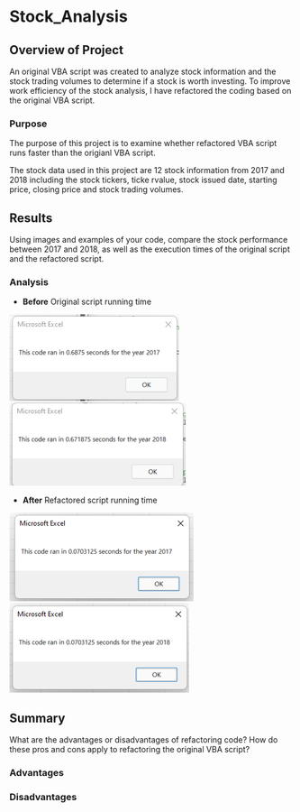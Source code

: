# Stock_Analysis

## Overview of Project
An original VBA script was created to analyze stock information and the stock trading volumes to determine if a stock is worth investing. To improve work efficiency of the stock analysis, I have refactored the coding based on the original VBA script. 

### Purpose
The purpose of this project is to examine whether refactored VBA script runs faster than the origianl VBA script.

The stock data used in this project are 12 stock information from 2017 and 2018 including the stock tickers, ticke rvalue, stock issued date, starting price, closing price and stock trading volumes. 

## Results

Using images and examples of your code, compare the stock performance between 2017 and 2018, as well as the execution times of the original script and the refactored script.

### Analysis
 - **Before** Original script running time 

 ![](Resources/Original_scirpt_2017.png)
 ![](Resources/Original_scirpt_2018.png)
 
 - **After** Refactored script running time 
 
 ![](Resources/VBA_Challenge_2017.png)
 ![](Resources/VBA_Challenge_2018.png)

 
    


## Summary

What are the advantages or disadvantages of refactoring code?
How do these pros and cons apply to refactoring the original VBA script?
### Advantages
### Disadvantages
